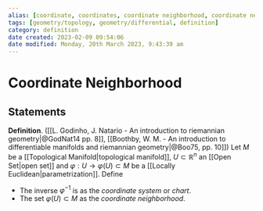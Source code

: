 ```yaml
---
alias: [coordinate, coordinates, coordinate neighborhood, coordinate neighborhoods, coordinate system, chart, charts]
tags: [geometry/topology, geometry/differential, definition]
category: definition
date created: 2023-02-09 09:54:06
date modified: Monday, 20th March 2023, 9:43:39 am
---
```


# Coordinate Neighborhood

## Statements

**Definition**. ([[L. Godinho, J. Natario - An introduction to riemannian geometry|@GodNat14 pp. 8]], [[Boothby, W. M. - An introduction to differentiable manifolds and riemannian geometry|@Boo75, pp. 10]]) Let $M$ be a [[Topological Manifold|topological manifold]], $U\subset\mathbb{R}^n$ an [[Open Set|open set]] and $\varphi:U\to\varphi(U)\subset M$ be a [[Locally Euclidean|parametrization]]. Define
- The inverse $\varphi^{-1}$ is as the _coordinate system_ or _chart_.
- The set $\varphi(U)\subset M$ as the _coordinate neighborhood_.
